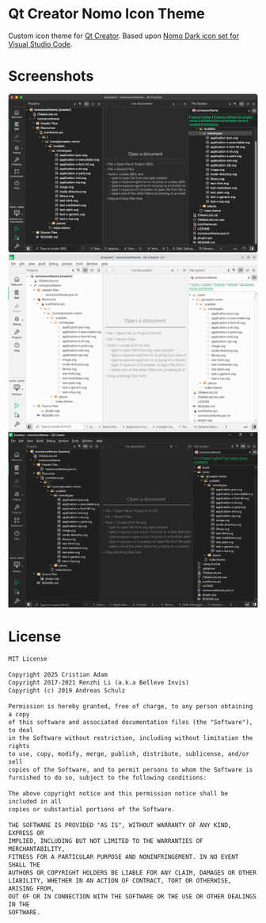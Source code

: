 # Qt Creator Nomo Icon Theme

Custom icon theme for [Qt Creator](https://www.qt.io/product/development-tools).
Based upon [Nomo Dark icon set for Visual Studio Code](https://github.com/be5invis/vscode-iconset).

# Screenshots

![Screenshot-macOS](https://raw.githubusercontent.com/cristianadam/qt-creator-nomo-icontheme/refs/heads/master/screenshots/macOS.png)
![Screenshot-Linux](https://raw.githubusercontent.com/cristianadam/qt-creator-nomo-icontheme/refs/heads/master/screenshots/Linux.png)
![Screenshot-Windows](https://raw.githubusercontent.com/cristianadam/qt-creator-nomo-icontheme/refs/heads/master/screenshots/Windows.png)

# License

```
MIT License

Copyright 2025 Cristian Adam
Copyright 2017-2021 Renzhi Li (a.k.a Belleve Invis)
Copyright (c) 2019 Andreas Schulz

Permission is hereby granted, free of charge, to any person obtaining a copy
of this software and associated documentation files (the "Software"), to deal
in the Software without restriction, including without limitation the rights
to use, copy, modify, merge, publish, distribute, sublicense, and/or sell
copies of the Software, and to permit persons to whom the Software is
furnished to do so, subject to the following conditions:

The above copyright notice and this permission notice shall be included in all
copies or substantial portions of the Software.

THE SOFTWARE IS PROVIDED "AS IS", WITHOUT WARRANTY OF ANY KIND, EXPRESS OR
IMPLIED, INCLUDING BUT NOT LIMITED TO THE WARRANTIES OF MERCHANTABILITY,
FITNESS FOR A PARTICULAR PURPOSE AND NONINFRINGEMENT. IN NO EVENT SHALL THE
AUTHORS OR COPYRIGHT HOLDERS BE LIABLE FOR ANY CLAIM, DAMAGES OR OTHER
LIABILITY, WHETHER IN AN ACTION OF CONTRACT, TORT OR OTHERWISE, ARISING FROM,
OUT OF OR IN CONNECTION WITH THE SOFTWARE OR THE USE OR OTHER DEALINGS IN THE
SOFTWARE.
```

